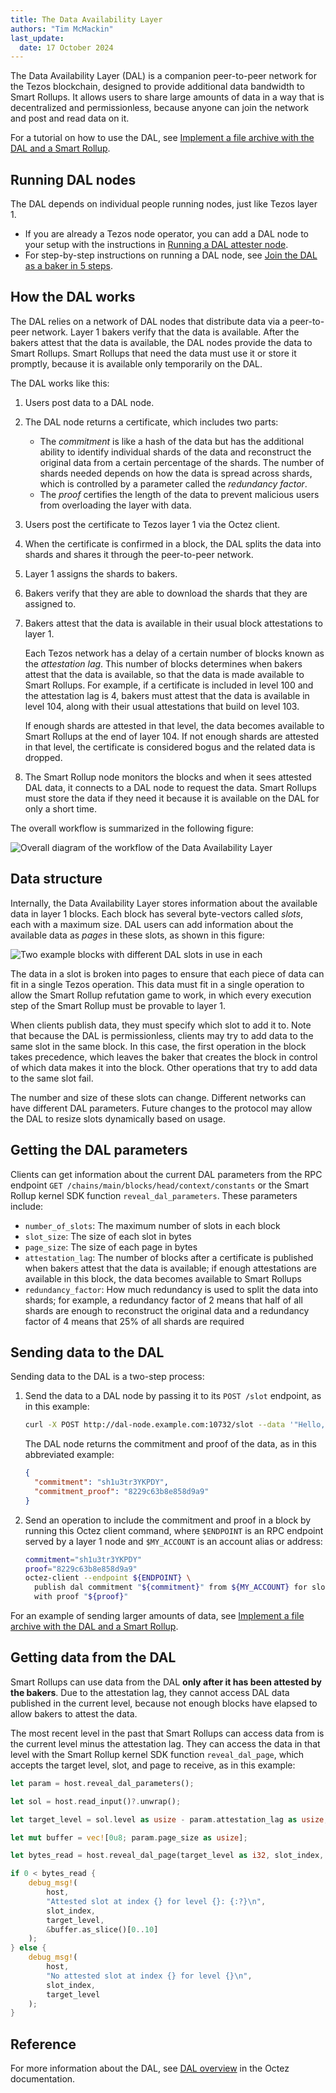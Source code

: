 ```yaml
---
title: The Data Availability Layer
authors: "Tim McMackin"
last_update:
  date: 17 October 2024
---
```


The Data Availability Layer (DAL) is a companion peer-to-peer network for the Tezos blockchain, designed to provide additional data bandwidth to Smart Rollups.
It allows users to share large amounts of data in a way that is decentralized and permissionless, because anyone can join the network and post and read data on it.

For a tutorial on how to use the DAL, see [Implement a file archive with the DAL and a Smart Rollup](/tutorials/build-files-archive-with-dal).

## Running DAL nodes

The DAL depends on individual people running nodes, just like Tezos layer 1.

- If you are already a Tezos node operator, you can add a DAL node to your setup with the instructions in [Running a DAL attester node](https://tezos.gitlab.io/shell/dal_run.html).
- For step-by-step instructions on running a DAL node, see [Join the DAL as a baker in 5 steps](/tutorials/join-dal-baker).

## How the DAL works

The DAL relies on a network of DAL nodes that distribute data via a peer-to-peer network.
Layer 1 bakers verify that the data is available.
After the bakers attest that the data is available, the DAL nodes provide the data to Smart Rollups.
Smart Rollups that need the data must use it or store it promptly, because it is available only temporarily on the DAL.

The DAL works like this:

1. Users post data to a DAL node.
1. The DAL node returns a certificate, which includes two parts:

   - The _commitment_ is like a hash of the data but has the additional ability to identify individual shards of the data and reconstruct the original data from a certain percentage of the shards.
   The number of shards needed depends on how the data is spread across shards, which is controlled by a parameter called the _redundancy factor_.
   - The _proof_ certifies the length of the data to prevent malicious users from overloading the layer with data.

1. Users post the certificate to Tezos layer 1 via the Octez client.
1. When the certificate is confirmed in a block, the DAL splits the data into shards and shares it through the peer-to-peer network.
1. Layer 1 assigns the shards to bakers.
1. Bakers verify that they are able to download the shards that they are assigned to.
1. Bakers attest that the data is available in their usual block attestations to layer 1.

   Each Tezos network has a delay of a certain number of blocks known as the _attestation lag_.
   This number of blocks determines when bakers attest that the data is available, so that the data is made available to Smart Rollups.
   For example, if a certificate is included in level 100 and the attestation lag is 4, bakers must attest that the data is available in level 104, along with their usual attestations that build on level 103.

   If enough shards are attested in that level, the data becomes available to Smart Rollups at the end of layer 104.
   If not enough shards are attested in that level, the certificate is considered bogus and the related data is dropped.

1. The Smart Rollup node monitors the blocks and when it sees attested DAL data, it connects to a DAL node to request the data.
Smart Rollups must store the data if they need it because it is available on the DAL for only a short time.

The overall workflow is summarized in the following figure:

![Overall diagram of the workflow of the Data Availability Layer](/img/architecture/dal-workflow.png)
<!-- https://lucid.app/lucidchart/cc422278-7319-4a2f-858a-a7b72e1ea3a6/edit -->

## Data structure

Internally, the Data Availability Layer stores information about the available data in layer 1 blocks.
Each block has several byte-vectors called _slots_, each with a maximum size.
DAL users can add information about the available data as _pages_ in these slots, as shown in this figure:

![Two example blocks with different DAL slots in use in each](/img/architecture/dal-slots-in-blocks.png)
<!-- https://lucid.app/lucidchart/46fa8412-8443-4491-82f6-305aafaf85f2/edit -->

The data in a slot is broken into pages to ensure that each piece of data can fit in a single Tezos operation.
This data must fit in a single operation to allow the Smart Rollup refutation game to work, in which every execution step of the Smart Rollup must be provable to layer 1.

When clients publish data, they must specify which slot to add it to.
Note that because the DAL is permissionless, clients may try to add data to the same slot in the same block.
In this case, the first operation in the block takes precedence, which leaves the baker that creates the block in control of which data makes it into the block.
Other operations that try to add data to the same slot fail.

The number and size of these slots can change.
Different networks can have different DAL parameters.
Future changes to the protocol may allow the DAL to resize slots dynamically based on usage.

## Getting the DAL parameters

Clients can get information about the current DAL parameters from the RPC endpoint `GET /chains/main/blocks/head/context/constants` or the Smart Rollup kernel SDK function `reveal_dal_parameters`.
These parameters include:

- `number_of_slots`: The maximum number of slots in each block
- `slot_size`: The size of each slot in bytes
- `page_size`: The size of each page in bytes
- `attestation_lag`: The number of blocks after a certificate is published when bakers attest that the data is available; if enough attestations are available in this block, the data becomes available to Smart Rollups
- `redundancy_factor`: How much redundancy is used to split the data into shards; for example, a redundancy factor of 2 means that half of all shards are enough to reconstruct the original data and a redundancy factor of 4 means that 25% of all shards are required

## Sending data to the DAL

Sending data to the DAL is a two-step process:

1. Send the data to a DAL node by passing it to its `POST /slot` endpoint, as in this example:

   ```bash
   curl -X POST http://dal-node.example.com:10732/slot --data '"Hello, world!"' -H 'Content-Type: application/json'
   ```

   The DAL node returns the commitment and proof of the data, as in this abbreviated example:

   ```json
   {
     "commitment": "sh1u3tr3YKPDY",
     "commitment_proof": "8229c63b8e858d9a9"
   }
   ```

1. Send an operation to include the commitment and proof in a block by running this Octez client command, where `$ENDPOINT` is an RPC endpoint served by a layer 1 node and `$MY_ACCOUNT` is an account alias or address:

   ```bash
   commitment="sh1u3tr3YKPDY"
   proof="8229c63b8e858d9a9"
   octez-client --endpoint ${ENDPOINT} \
     publish dal commitment "${commitment}" from ${MY_ACCOUNT} for slot 10 \
     with proof "${proof}"
   ```

For an example of sending larger amounts of data, see [Implement a file archive with the DAL and a Smart Rollup](/tutorials/build-files-archive-with-dal).

## Getting data from the DAL

Smart Rollups can use data from the DAL **only after it has been attested by the bakers**.
Due to the attestation lag, they cannot access DAL data published in the current level, because not enough blocks have elapsed to allow bakers to attest the data.

The most recent level in the past that Smart Rollups can access data from is the current level minus the attestation lag.
They can access the data in that level with the Smart Rollup kernel SDK function `reveal_dal_page`, which accepts the target level, slot, and page to receive, as in this example:

```rust
let param = host.reveal_dal_parameters();

let sol = host.read_input()?.unwrap();

let target_level = sol.level as usize - param.attestation_lag as usize;

let mut buffer = vec![0u8; param.page_size as usize];

let bytes_read = host.reveal_dal_page(target_level as i32, slot_index, 0, &mut buffer)?;

if 0 < bytes_read {
    debug_msg!(
        host,
        "Attested slot at index {} for level {}: {:?}\n",
        slot_index,
        target_level,
        &buffer.as_slice()[0..10]
    );
} else {
    debug_msg!(
        host,
        "No attested slot at index {} for level {}\n",
        slot_index,
        target_level
    );
}
```

## Reference

For more information about the DAL, see [DAL overview](https://tezos.gitlab.io/shell/dal_overview.html) in the Octez documentation.
